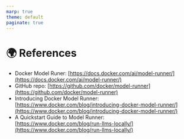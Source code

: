 ```yaml
---
marp: true
theme: default
paginate: true
---
```

# 🌍 References

- Docker Model Runer: [https://docs.docker.com/ai/model-runner/](https://docs.docker.com/ai/model-runner/)
- GitHub repo: [https://github.com/docker/model-runner](https://github.com/docker/model-runner)
- Introducing Docker Model Runner: [https://www.docker.com/blog/introducing-docker-model-runner/](https://www.docker.com/blog/introducing-docker-model-runner/)
- A Quickstart Guide to Model Runner: [https://www.docker.com/blog/run-llms-locally/](https://www.docker.com/blog/run-llms-locally/)